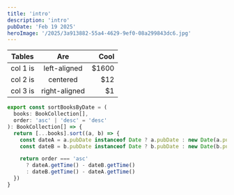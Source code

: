```yaml
---
title: 'intro'
description: 'intro'
pubDate: 'Feb 19 2025'
heroImage: '/2025/3a913882-55a4-4629-9ef0-08a299843dc6.jpg'
---
```

| Tables   |      Are      |  Cool |
|----------|:-------------:|------:|
| col 1 is | left-aligned  | $1600 |
| col 2 is |   centered    |   $12 |
| col 3 is | right-aligned |    $1 |

```javascript
export const sortBooksByDate = (
  books: BookCollection[],
  order: 'asc' | 'desc' = 'desc'
): BookCollection[] => {
  return [...books].sort((a, b) => {
    const dateA = a.pubDate instanceof Date ? a.pubDate : new Date(a.pubDate)
    const dateB = b.pubDate instanceof Date ? b.pubDate : new Date(b.pubDate)

    return order === 'asc'
      ? dateA.getTime() - dateB.getTime()
      : dateB.getTime() - dateA.getTime()
  })
}
```